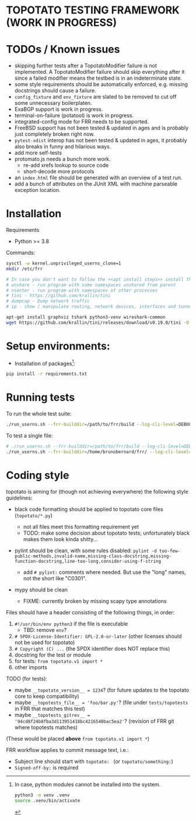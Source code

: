 TOPOTATO TESTING FRAMEWORK (WORK IN PROGRESS)
==========================


TODOs / Known issues
====================

- skipping further tests after a TopotatoModifier failure is not implemented.
  A TopotatoModifier failure should skip everything after it since a failed
  modifier means the testbed is in an indeterminate state.
- some style requirements should be automatically enforced, e.g. missing
  docstrings should cause a failure.
- `config_fixture` and `env_fixture` are slated to be removed to cut off some
  unnecessary boilerplaten.
- ExaBGP support is work in progress.
- terminal-on-failure (potatool) is work in progress.
- integrated-config mode for FRR needs to be supported.
- FreeBSD support has not been tested & updated in ages and is probably just
  completely broken right now.
- `pytest-xdist` interop has not been tested & updated in ages, it probably
  also breaks in funny and hilarious ways.
- add more self-tests
- protomato.js needs a bunch more work.
    - re-add xrefs lookup to source code
    - short-decode more protocols
- an `index.html` file should be generated with an overview of a test run.
- add a bunch of attributes on the JUnit XML with machine parseable exception
  location.


Installation
============

Requirements
- Python >= 3.8

Commands:

```sh
sysctl -w kernel.unprivileged_userns_clone=1
mkdir /etc/frr

# In case you don't want to follow the <<apt install steps>> install these manually:
# unshare - run program with some namespaces unshared from parent
# nsenter - run program with namespaces of other processes
# tini - https://github.com/krallin/tini
# dumpcap - Dump network traffic
# ip - show / manipulate routing, network devices, interfaces and tunnels

apt-get install graphviz tshark python3-venv wireshark-common
wget https://github.com/krallin/tini/releases/download/v0.19.0/tini -O /bin/local/tini
```

Setup environments:
===================

- Installation of packages[^1]:

```sh
pip install -r requirements.txt
```

Running tests
=============

To run the whole test suite:

```sh
./run_userns.sh --frr-builddir=/path/to/frr/build --log-cli-level=DEBUG -v -v -x
```

To test a single file:

```sh
# ./run_userns.sh --frr-builddir=/path/to/frr/build --log-cli-level=DEBUG -v -v -x <<FILENAME.py>>
./run_userns.sh --frr-builddir=/home/brunobernard/frr/ --log-cli-level=DEBUG -v -v -x test_demo.py 
```




[^1]: In case, python modules cannot be installed into the system.
    ```sh
    python3 -m venv .venv
    source .venv/bin/activate
    ```

Coding style
============

topotato is aiming for (though not achieving everywhere) the following style
guidelines:

- black code formatting should be applied to topotato core files (`topotato/*.py`)
    - not all files meet this formatting requirement yet
    - TODO: make some decision about topotato tests; unfortunately black makes
      them look kinda shitty...

- pylint should be clean, with some rules disabled:
  `pylint -d too-few-public-methods,invalid-name,missing-class-docstring,missing-function-docstring,line-too-long,consider-using-f-string`
    - add `# pylint:` comments where needed.  But use the "long" names, not the short like "C0301".

- mypy should be clean
    - FIXME: currently broken by missing scapy type annotations

Files should have a header consisting of the following things, in order:

1. `#!/usr/bin/env python3` if the file is executable
    - TBD: remove `env`?
2. `# SPDX-License-Identifier: GPL-2.0-or-later` (other licenses should not be used for topotato)
3. `# Copyright (C) ...` (the SPDX identifier does NOT replace this)
4. docstring for the test or module
5. for tests: `from topotato.v1 import *`
6. other imports

TODO (for tests):

- maybe `__topotato_version__ = 1234`?
  (for future updates to the topotato core to keep compatibility)
- maybe `__topotests_file__ = 'foo/bar.py'`?
  (file under `tests/topotests` in FRR that matches this test)
- maybe `__topotests_gitrev__ = '94cd8f24b8fba3d113951418bc4216540bac5ea2'`?
  (revision of FRR git where topotests matches)

(These would be placed **above** `from topotato.v1 import *`)

FRR workflow applies to commit message text, i.e.:

- Subject line should start with `topotato: ` (or `topotato/something:`)
- `Signed-off-by:` is required
